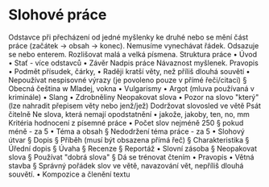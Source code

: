 # Slohové práce
Odstavce
při přecházení od jedné myšlenky ke druhé nebo se mění část práce (začátek -> obsah -> konec). Nemusíme vynechávat řádek. Odsazuje se <tab> nebo enterem. Rozlišovat malá a velká písmena.
Struktura práce
	• Úvod
	• Stať - více odstavců
	• Závěr
Nadpis práce
Návaznost myšlenek.
Pravopis
	• Podmět přísudek, čárky,
	• Raději kratší věty, než příliš dlouhá souvětí
	• Nepoužívat nespisovné výrazy (je povoleno pouze v přímé řeči/citaci)
		§ Obecná čeština
			w Mladej, vokna
	• Vulgarismy
	• Argot (mluva používaná v kriminále)
	• Slang
	• Zdrobněliny
Neopakovat slova
	• Pozor na slovo "který" (lze nahradit přepisem věty nebo jenž/jež)
Dodržovat slovosled ve větě
Psát čitelně
Ne slova, která nemají opodstatnění
	• jakože, jakoby, ten, no, mm
Kritéria hodnocení z písemné práce
	• Počet slov nejméně 250
		§ pokud méně - za 5
	• Téma a obsah
		§ Nedodržení téma práce - za 5
	• Slohový útvar
		§ Dopis
		§ Příběh (musí být obsazena přímá řeč)
		§ Charakteristika
		§ Úřední dopis
		§ Úvaha
		§ Recenze
		§ Reportáž
	• Slovní zásoba
		§ Neopakovat slova
		§ Používat "dobrá slova"
		§ Dá se trénovat čtením
	• Pravopis
	• Větná stavba
		§ Správný pořádek slov ve větě, navazování vět, nepříliš dlouhá souvětí.
	• Kompozice a členění textu
		
